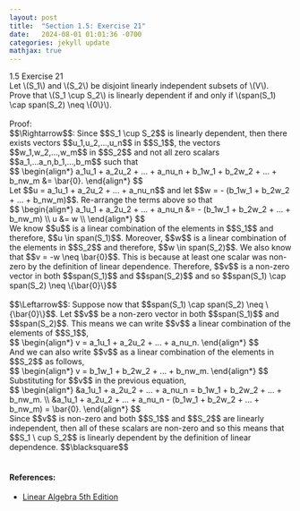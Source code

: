 ```yaml
---
layout: post
title:  "Section 1.5: Exercise 21"
date:   2024-08-01 01:01:36 -0700
categories: jekyll update
mathjax: true
---
```

<div class="ydiv">
1.5 Exercise 21
</div>
<div class="ybdiv">
Let \(S_1\) and \(S_2\) be disjoint linearly independent subsets of \(V\). Prove that \(S_1 \cup S_2\) is linearly dependent if and only if \(span(S_1) \cap span(S_2) \neq \{0\}\). 
</div>
<br>
Proof:
<br>
$$\Rightarrow$$: Since $$S_1 \cup S_2$$ is linearly dependent, then there exists vectors $$u_1,u_2,...,u_n$$ in $$S_1$$, the vectors $$w_1,w_2,...,w_m$$ in $$S_2$$ and not all zero scalars $$a_1,...a_n,b_1,...,b_m$$ such that
<div>
	$$
	\begin{align*}
	a_1u_1 + a_2u_2 + ... + a_nu_n + b_1w_1 + b_2w_2 + ... + b_nw_m &= \bar{0}.
	\end{align*}
	$$
</div>
Let $$u = a_1u_1 + a_2u_2 + ... + a_nu_n$$ and let $$w = - (b_1w_1 + b_2w_2 + ... + b_nw_m)$$. Re-arrange the terms above so that
<div>
	$$
	\begin{align*}
	a_1u_1 + a_2u_2 + ... + a_nu_n &= - (b_1w_1 + b_2w_2 + ... + b_nw_m) \\
	u &= w \\
	\end{align*}
	$$
</div>
We know $$u$$ is a linear combination of the elements in $$S_1$$ and therefore, $$u \in span(S_1)$$. Moreover, $$w$$ is a linear combination of the elements in $$S_2$$ and therefore, $$w \in span(S_2)$$. We also know that $$v = -w \neq \bar{0}$$. This is because at least one scalar was non-zero by the definition of linear dependence. Therefore, $$v$$ is a non-zero vector in both $$span(S_1)$$ and $$span(S_2)$$ and so $$span(S_1) \cap span(S_2) \neq \{\bar{0}\}$$
<br>
<br>
$$\Leftarrow$$: Suppose now that $$span(S_1) \cap span(S_2) \neq \{\bar{0}\}$$. Let $$v$$ be a non-zero vector in both $$span(S_1)$$ and $$span(S_2)$$. This means we can write $$v$$ a linear combination of the elements of $$S_1$$,
<div>
	$$
	\begin{align*}
	v = a_1u_1 + a_2u_2 + ... + a_nu_n.
	\end{align*}
	$$
</div>
And we can also write $$v$$ as a linear combination of the elements in $$S_2$$ as follows,
<div>
	$$
	\begin{align*}
	v = b_1w_1 + b_2w_2 + ... + b_nw_m.
	\end{align*}
	$$
</div>
Substituting for $$v$$ in the previous equation,
<div>
	$$
	\begin{align*}
	&a_1u_1 + a_2u_2 + ... + a_nu_n = b_1w_1 + b_2w_2 + ... + b_nw_m. \\
	&a_1u_1 + a_2u_2 + ... + a_nu_n - (b_1w_1 + b_2w_2 + ... + b_nw_m) = \bar{0}.
	\end{align*}
	$$
</div>
Since $$v$$ is non-zero and both $$S_1$$ and $$S_2$$ are linearly independent, then all of these scalars are non-zero and so this means that $$S_1 \ cup S_2$$ is linearly dependent by the definition of linear dependence. $$\blacksquare$$
<br>
<br>
<!------------------------------------------------------------------------------------>
<h4><b>References:</b></h4>
<ul>
<li><a href="https://www.amazon.com/Linear-Algebra-5th-Stephen-Friedberg/dp/0134860241/ref=tmm_hrd_swatch_0?_encoding=UTF8&qid=&sr=">Linear Algebra 5th Edition</a></li>
</ul>
























